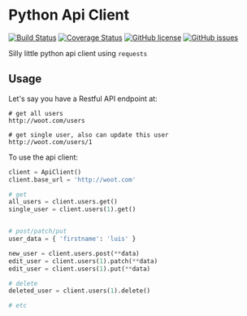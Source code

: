 # Python Api Client

[![Build Status](https://travis-ci.org/luisfcolon/py_api_client.svg?branch=master)](https://travis-ci.org/luisfcolon/py_api_client)
[![Coverage Status](https://coveralls.io/repos/github/luisfcolon/py_api_client/badge.svg)](https://coveralls.io/github/luisfcolon/py_api_client)
[![GitHub license](https://img.shields.io/badge/license-MIT-blue.svg)](https://raw.githubusercontent.com/luisfcolon/py_api_client/master/LICENSE)
[![GitHub issues](https://img.shields.io/github/issues/luisfcolon/py_api_client.svg)](https://github.com/luisfcolon/py_api_client/issues)

Silly little python api client using `requests`

## Usage

Let's say you have a Restful API endpoint at:

```
# get all users
http://woot.com/users

# get single user, also can update this user
http://woot.com/users/1
```

To use the api client:

```python
client = ApiClient()
client.base_url = 'http://woot.com'

# get 
all_users = client.users.get()
single_user = client.users(1).get()


# post/patch/put
user_data = { 'firstname': 'luis' }

new_user = client.users.post(**data)
edit_user = client.users(1).patch(**data)
edit_user = client.users(1).put(**data)

# delete
deleted_user = client.users(1).delete()

# etc
```
